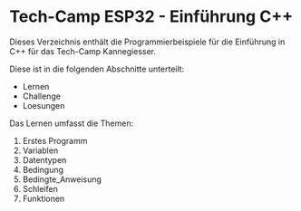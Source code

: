 # Tech-Camp ESP32 - Einführung C++

Dieses Verzeichnis enthält die Programmierbeispiele für die Einführung in C++ für das Tech-Camp Kannegiesser.

Diese ist in die folgenden Abschnitte unterteilt:
- Lernen
- Challenge
- Loesungen

Das Lernen umfasst die Themen:
1. Erstes Programm
2. Variablen
3. Datentypen
4. Bedingung
5. Bedingte_Anweisung
6. Schleifen
7. Funktionen